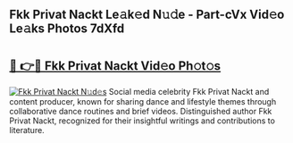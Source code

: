 ## Fkk Privat Nackt Le𝚊k𝚎d N𝚞𝚍e - Part-cVx Vid𝚎o Le𝚊ks Photos 7dXfd

# <h2><a href="http://fb6p3j.evod.top/?m=Fkk+Privat+Nackt">🔗 👉🔴 Fkk Privat Nackt Vid𝚎o Ph𝚘t𝚘s</a></h2>

[![Fkk Privat Nackt N𝚞d𝚎s](https://i.imgur.com/8V9OHl7.gif)](http://fb6p3j.evod.top/?m=Fkk+Privat+Nackt)
Social media celebrity Fkk Privat Nackt and content producer, known for sharing dance and lifestyle themes through collaborative dance routines and brief videos. Distinguished author Fkk Privat Nackt, recognized for their insightful writings and contributions to literature. 
